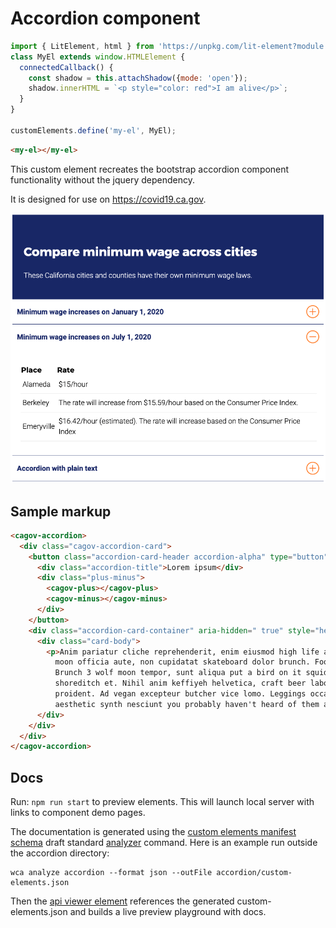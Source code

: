 # Accordion component

```js script
import { LitElement, html } from 'https://unpkg.com/lit-element?module';
class MyEl extends window.HTMLElement {
  connectedCallback() {
    const shadow = this.attachShadow({mode: 'open'});
    shadow.innerHTML = `<p style="color: red">I am alive</p>`;
  }
}

customElements.define('my-el', MyEl);
```

```html preview
<my-el></my-el>
```

This custom element recreates the bootstrap accordion component functionality without the jquery dependency.

It is designed for use on https://covid19.ca.gov.

<img src="https://github.com/cagov/storybook-ca-gov/raw/main/packages/%40cagov/accordion/stories/accordion.png" />

## Sample markup

```html
<cagov-accordion>
  <div class="cagov-accordion-card">
    <button class="accordion-card-header accordion-alpha" type="button" aria-expanded="false">
      <div class="accordion-title">Lorem ipsum</div>
      <div class="plus-minus">
        <cagov-plus></cagov-plus>
        <cagov-minus></cagov-minus>
      </div>
    </button>
    <div class="accordion-card-container" aria-hidden=" true" style="height: 0px;">
      <div class="card-body">
        <p>Anim pariatur cliche reprehenderit, enim eiusmod high life accusamus terry richardson ad squid. 3 wolf
          moon officia aute, non cupidatat skateboard dolor brunch. Food truck quinoa nesciunt laborum eiusmod.
          Brunch 3 wolf moon tempor, sunt aliqua put a bird on it squid single-origin coffee nulla assumenda
          shoreditch et. Nihil anim keffiyeh helvetica, craft beer labore wes anderson cred nesciunt sapiente ea
          proident. Ad vegan excepteur butcher vice lomo. Leggings occaecat craft beer farm-to-table, raw denim
          aesthetic synth nesciunt you probably haven't heard of them accusamus labore sustainable VHS.</p>
      </div>
    </div>
  </div>
</cagov-accordion>
```

## Docs

Run: ```npm run start``` to preview elements. This will launch local server with links to component demo pages.

The documentation is generated using the <a href="https://github.com/webcomponents/custom-elements-manifest">custom elements manifest schema</a> draft standard <a href="https://github.com/runem/web-component-analyzer">analyzer</a> command. Here is an example run outside the accordion directory:

```
wca analyze accordion --format json --outFile accordion/custom-elements.json
```

Then the <a href="https://github.com/web-padawan/api-viewer-element">api viewer element</a> references the generated custom-elements.json and builds a live preview playground with docs.